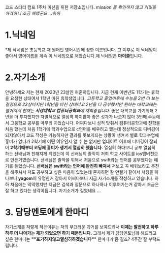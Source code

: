 코드 스타터 캠프 1주차 미션을 위한 저장소입니다.
*mission 을 확인하지 않고 커밋을 하려하니 조금 해맸군요 ...하하*
# 1.닉네임
*제 닉네임은 초등학교 때 원어민 영어시간에 정한 이름입니다. 그 이후로 이 닉네임이 좋아서 영어이름을 계속 이 닉네임으로 해왔습니다.제 닉네임은 **마이클**입니다.
# 2.자기소개
안녕하세요  저는 현재 2023년 23살인 허준하입니다. 지금 현재 이번년도 1학기는 휴학을 요청한 상태여서 1학년 마친 휴학생입니다.
*고등학교 졸업이후에 수능을 2번 더 보는 결정으로 23살이지만 1학년을 마친 상태이고 2년을 더 공부했지만 원하는 대학교에는 떨어져서 현재는 **서경대학교 컴퓨터공학과**에 재학중입니다.*
좋은 대학교를 가기위해 2년을 더 투자했지만  자발적으로 열심히 하지않아 좋은 성과가 나오지 않아 3번째 수능에서 고등학교 공부를 마무리 지었습니다.
어쩌다보니 성적 맞춰서 컴퓨터공학과에 진학을 처음 했는데 처음 1학기에 학과수업으로 c언어를 배우려고 했는데 정상적으로 디버깅이 되지않아서 코드 작성은 가능하지만 결과를 못보게되는 상황이 생겨서 별로 학과수업에 흥미가 없다가 2학기에 어떤 이유인지 알 수 는 없지만 업데이트 이후에 디버깅이 잘되어 **2학기때부터 코딩에 흥미가 생겨서 열심히 했습니다.**
열심히 하다보니 공부 열심히 하는 선배님과 친해지게 되었는데 이 선배님의 졸작이 저희 학교 사이트를 ios앱버전으로 만든거였습니다.  선배님은 졸작을 위해서 처음으로 swift라는 언어를 공부했다는 얘기를 들었습니다.
**선배님은  swift라는 언어에 완전히 빠져서** 저보고 꼭 배워보라고 추천을 해주셔서 저도 공부하고 싶은 마음이 있었는데 혼자하면 잘 안될거 같아서 서칭을 하다보니 **yagom**이 유명한거 같아서 어쩌다보니 지금 자기소개를 작성하고 있습니다. 하하 처음에는 막막했지만 지금은 검색과 질문으로 하나하나 이루어가는거 같아서 조금은 잘 하고 있다는 생각이듭니다. 자기소개가 길었네요 ...

# 3. 담당멘토에게 한마디

 자기소개를 저렇게 적은이유는 저의 부끄러운 과거를 보여드려서 **이제는 발전하고 하루하루 더 나아가는 제가 되었으면 하기 때문입니다.**
그래서 제가 담당멘토님께 해드리고 싶은 한마디는 **""포기하지않고열심히하겠습니다""** 한마디가 좀 길죠? 4주간 잘 부탁드립니다.
